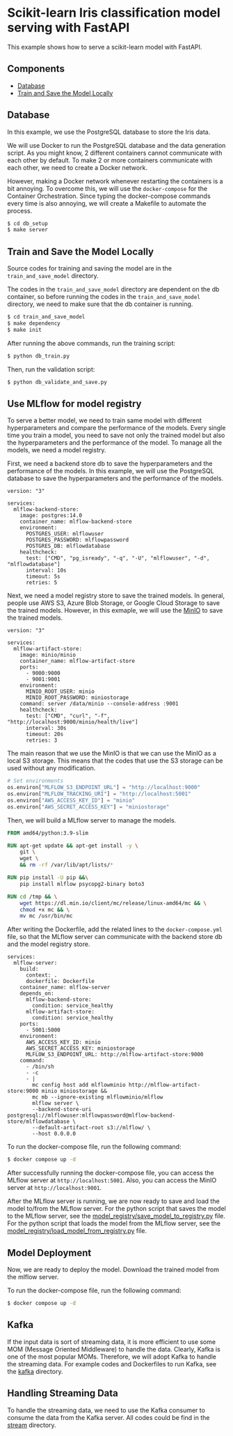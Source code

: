 # Scikit-learn Iris classification model serving with FastAPI

This example shows how to serve a scikit-learn model with FastAPI.

## Components

* [Database](#database)
* [Train and Save the Model Locally](#train-and-save-the-model-locally)

## Database

In this example, we use the PostgreSQL database to store the Iris data.

We will use Docker to run the PostgreSQL database and the data generation script.
As you might know, 2 different containers cannot communicate with each other by default.
To make 2 or more containers communicate with each other, we need to create a Docker network.

However, making a Docker network whenever restarting the containers is a bit annoying.
To overcome this, we will use the `docker-compose` for the Container Orchestration.
Since typing the docker-compose commands every time is also annoying, we will create a Makefile to automate the process.

```bash
$ cd db_setup
$ make server
```

## Train and Save the Model Locally

Source codes for training and saving the model are in the `train_and_save_model` directory.

The codes in the `train_and_save_model` directory are dependent on the db container, so before running the codes in the `train_and_save_model` directory, we need to make sure that the db container is running.

```bash
$ cd train_and_save_model
$ make dependency
$ make init
```

After running the above commands, run the training script:

```bash
$ python db_train.py
```

Then, run the validation script:

```bash
$ python db_validate_and_save.py
```

## Use MLflow for model registry

To serve a better model, we need to train same model with different hyperparameters and compare the performance of the models.
Every single time you train a model, you need to save not only the trained model but also the hyperparameters and the performance of the model.
To manage all the models, we need a model registry.

First, we need a backend store db to save the hyperparameters and the performance of the models.
In this example, we will use the PostgreSQL database to save the hyperparameters and the performance of the models.

```
version: "3"

services:
  mlflow-backend-store:
    image: postgres:14.0
    container_name: mlflow-backend-store
    environment:
      POSTGRES_USER: mlflowuser
      POSTGRES_PASSWORD: mlflowpassword
      POSTGRES_DB: mlflowdatabase
    healthcheck:
      test: ["CMD", "pg_isready", "-q", "-U", "mlflowuser", "-d", "mlflowdatabase"]
      interval: 10s
      timeout: 5s
      retries: 5
```

Next, we need a model registry store to save the trained models.
In general, people use AWS S3, Azure Blob Storage, or Google Cloud Storage to save the trained models.
However, in this exmaple, we will use the [MinIO](https://en.wikipedia.org/wiki/MinIO) to save the trained models.

```
version: "3"

services:
  mlflow-artifact-store:
    image: minio/minio
    container_name: mlflow-artifact-store
    ports:
      - 9000:9000
      - 9001:9001
    environment:
      MINIO_ROOT_USER: minio
      MINIO_ROOT_PASSWORD: miniostorage
    command: server /data/minio --console-address :9001
    healthcheck:
      test: ["CMD", "curl", "-f", "http://localhost:9000/minio/health/live"]
      interval: 30s
      timeout: 20s
      retries: 3
```

The main reason that we use the MinIO is that we can use the MinIO as a local S3 storage.
This means that the codes that use the S3 storage can be used without any modification.

```python
# Set environments
os.environ["MLFLOW_S3_ENDPOINT_URL"] = "http://localhost:9000"
os.environ["MLFLOW_TRACKING_URI"] = "http://localhost:5001"
os.environ["AWS_ACCESS_KEY_ID"] = "minio"
os.environ["AWS_SECRET_ACCESS_KEY"] = "miniostorage"
```

Then, we will build a MLflow server to manage the models.

```Dockerfile
FROM amd64/python:3.9-slim

RUN apt-get update && apt-get install -y \
    git \
    wget \
    && rm -rf /var/lib/apt/lists/*

RUN pip install -U pip &&\
    pip install mlflow psycopg2-binary boto3

RUN cd /tmp && \
    wget https://dl.min.io/client/mc/release/linux-amd64/mc && \
    chmod +x mc && \
    mv mc /usr/bin/mc
```

After writing the Dockerfile, add the related lines to the `docker-compose.yml` file, so that the MLflow server can communicate with the backend store db and the model registry store.

```
services:
  mlflow-server:
    build:
      context: .
      dockerfile: Dockerfile
    container_name: mlflow-server
    depends_on:
      mlflow-backend-store:
        condition: service_healthy
      mlflow-artifact-store:
        condition: service_healthy
    ports:
      - 5001:5000
    environment:
      AWS_ACCESS_KEY_ID: minio
      AWS_SECRET_ACCESS_KEY: miniostorage
      MLFLOW_S3_ENDPOINT_URL: http://mlflow-artifact-store:9000
    command:
      - /bin/sh
      - -c
      - |
        mc config host add mlflowminio http://mlflow-artifact-store:9000 minio miniostorage &&
        mc mb --ignore-existing mlflowminio/mlflow
        mlflow server \
        --backend-store-uri postgresql://mlflowuser:mlflowpassword@mlflow-backend-store/mlflowdatabase \
        --default-artifact-root s3://mlflow/ \
        --host 0.0.0.0
```

To run the docker-compose file, run the following command:

```bash
$ docker compose up -d
```

After successfully running the docker-compose file, you can access the MLflow server at `http://localhost:5001`.
Also, you can access the MinIO server at `http://localhost:9001`.

After the MLflow server is running, we are now ready to save and load the model to/from the MLflow server.
For the python script that saves the model to the MLflow server, see the [model_registry/save_model_to_registry.py](./model_registry/save_model_to_registry.py) file.
For the python script that loads the model from the MLflow server, see the [model_registry/load_model_from_registry.py](./model_registry/load_model_from_registry.py) file.

## Model Deployment

Now, we are ready to deploy the model.
Download the trained model from the mlflow server.

To run the docker-compose file, run the following command:

```bash
$ docker compose up -d
```

## Kafka

If the input data is sort of streaming data, it is more efficient to use some MOM (Message Oriented Middleware) to handle the data.
Clearly, Kafka is one of the most popular MOMs.
Therefore, we will adopt Kafka to handle the streaming data.
For example codes and Dockerfiles to run Kafka, see the [kafka](./kafka/) directory.

## Handling Streaming Data

To handle the streaming data, we need to use the Kafka consumer to consume the data from the Kafka server.
All codes could be find in the [stream](./stream/) directory.

